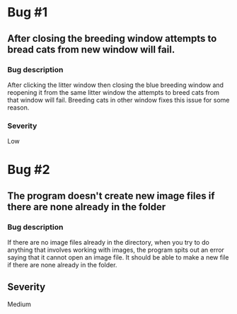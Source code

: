 # Bug #1
## After closing the breeding window attempts to bread cats from new window will fail.
### Bug description
After clicking the litter window then closing the blue breeding window and reopening it
from the same litter window the attempts to breed cats from that window will fail.
Breeding cats in other window fixes this issue for some reason.
### Severity
Low

# Bug #2
## The program doesn't create new image files if there are none already in the folder
### Bug description
If there are no image files already in the directory, when you try to do anything that involves
working with images, the program spits out an error saying that it cannot open an image file.
It should be able to make a new file if there are none already in the folder.
## Severity
Medium
